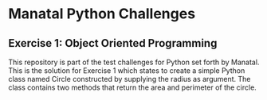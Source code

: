 # Manatal Python Challenges
## Exercise 1: Object Oriented Programming
This repository is part of the test challenges for Python set forth by Manatal. This is the solution for Exercise 1 which states to create a simple Python class named Circle constructed by supplying the radius as argument. The class contains two methods that return the area and perimeter of the circle.

